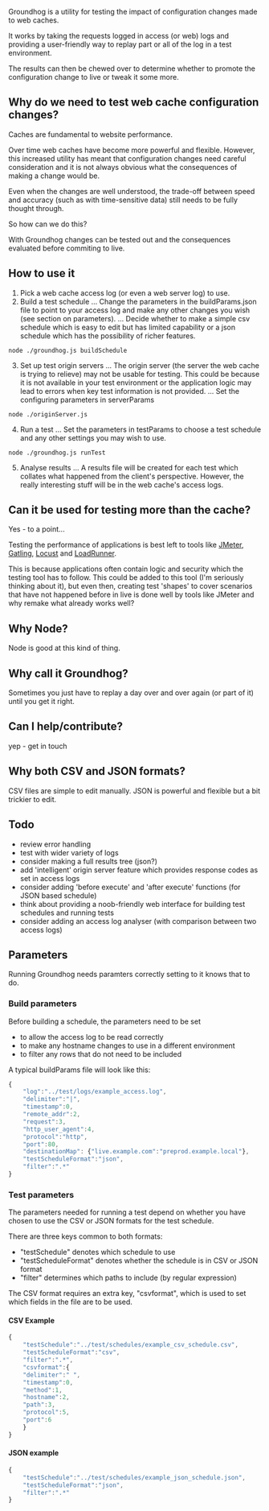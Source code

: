 Groundhog is a utility for testing the impact of configuration changes made to web caches.

It works by taking the requests logged in access (or web) logs and providing a user-friendly way to 
replay part or all of the log in a test environment.

The results can then be chewed over to determine whether to promote the configuration change to live or tweak it some more.

## Why do we need to test web cache configuration changes?
Caches are fundamental to website performance.

Over time web caches have become more powerful and flexible. However, this increased utility has meant that configuration changes need careful consideration and it is not always obvious what the consequences of making a change would be.

Even when the changes are well understood, the trade-off between speed and accuracy (such as with time-sensitive data) still needs to be fully thought through.

So how can we do this?

With Groundhog changes can be tested out and the consequences evaluated before commiting to live.

## How to use it
1. Pick a web cache access log (or even a web server log) to use.
2. Build a test schedule
... Change the parameters in the buildParams.json file to point to your access log and make any other changes you wish (see section on parameters).
... Decide whether to make a simple csv schedule which is easy to edit but has limited capability
or a json schedule which has the possibility of richer features.

```
node ./groundhog.js buildSchedule
```

3. Set up test origin servers
... The origin server (the server the web cache is trying to relieve) may not be usable for testing. This could be because it is not available in your test environment or the application logic may lead to errors when key test information is not provided.
... Set the configuring parameters in serverParams

```
node ./originServer.js
```

4. Run a test
... Set the parameters in testParams to choose a test schedule and any other settings you may wish to use.

```
node ./groundhog.js runTest
```

5. Analyse results
... A results file will be created for each test which collates what happened from the client's perspective. However, the really interesting stuff will be in the web cache's access logs.

## Can it be used for testing more than the cache?
Yes - to a point...

Testing the performance of applications is best left to tools like [JMeter](https://jmeter.apache.org), [Gatling](https://gatling.io/), [Locust](https://locust.io/) and [LoadRunner](https://en.wikipedia.org/wiki/LoadRunner).

This is because applications often contain logic and security which the testing tool has to follow. This could be added to this tool (I'm seriously thinking about it), but even then, creating test 'shapes' to cover scenarios that have not happened before in live is done well by tools like JMeter and why remake what already works well?

## Why Node?
Node is good at this kind of thing.

## Why call it Groundhog?
Sometimes you just have to replay a day over and over again (or part of it) until you get it right.

## Can I help/contribute?
yep - get in touch

## Why both CSV and JSON formats?
CSV files are simple to edit manually. JSON is powerful and flexible but a bit trickier to edit.

## Todo
- review error handling
- test with wider variety of logs 
- consider making a full results tree (json?)
- add 'intelligent' origin server feature which provides response codes as set in access logs
- consider adding 'before execute' and 'after execute' functions (for JSON based schedule)
- think about providing a noob-friendly web interface for building test schedules and running tests
- consider adding an access log analyser (with comparison between two access logs)

## Parameters
Running Groundhog needs paramters correctly setting to it knows that to do.

### Build parameters
Before building a schedule, the parameters need to be set 
- to allow the access log to be read correctly
- to make any hostname changes to use in a different environment
- to filter any rows that do not need to be included

A typical buildParams file will look like this:

```javascript
{
    "log":"../test/logs/example_access.log", 
    "delimiter":"|", 
    "timestamp":0, 
    "remote_addr":2, 
    "request":3, 
    "http_user_agent":4,
    "protocol":"http",
    "port":80,
    "destinationMap": {"live.example.com":"preprod.example.local"},
    "testScheduleFormat":"json",
    "filter":".*"
}
```

### Test parameters
The parameters needed for running a test depend on whether you have chosen to use the CSV or JSON formats for the test schedule.

There are three keys common to both formats:
- "testSchedule" denotes which schedule to use
- "testScheduleFormat" denotes whether the schedule is in CSV or JSON format
- "filter" determines which paths to include (by regular expression)

The CSV  format requires an extra key, "csvformat", which is used to set which fields in the file are to be used.

#### CSV Example
```javascript
{
    "testSchedule":"../test/schedules/example_csv_schedule.csv",
    "testScheduleFormat":"csv",
    "filter":".*",
    "csvformat":{
    "delimiter":" ",
    "timestamp":0,
    "method":1,
    "hostname":2,
    "path":3,
    "protocol":5,
    "port":6
    }
}
```

#### JSON example
```javascript
{
    "testSchedule":"../test/schedules/example_json_schedule.json",
    "testScheduleFormat":"json",
    "filter":".*"
}
```
